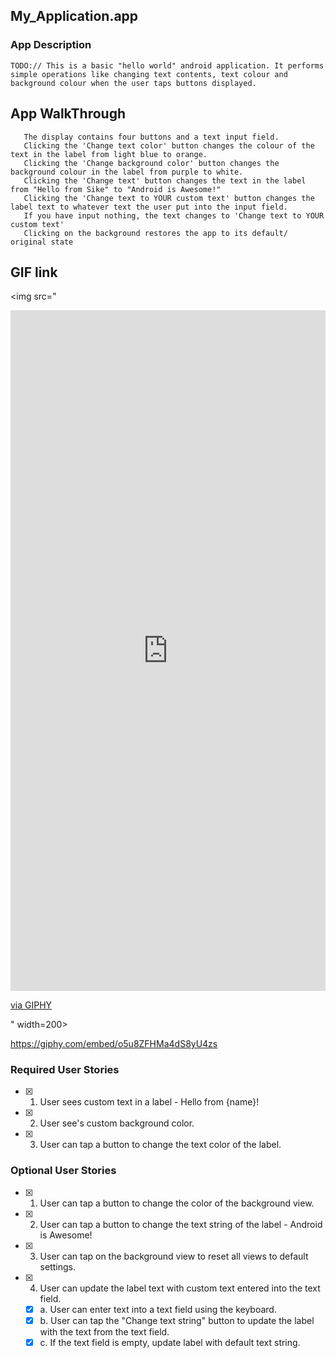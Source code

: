 ## My_Application.app

### App Description
`TODO:// This is a basic "hello world" android application.
    It performs simple operations like changing text contents, text colour and background colour
    when the user taps buttons displayed.`

## App WalkThrough
       The display contains four buttons and a text input field. 
       Clicking the 'Change text color' button changes the colour of the text in the label from light blue to orange.
       Clicking the 'Change background color' button changes the  background colour in the label from purple to white.
       Clicking the 'Change text' button changes the text in the label from "Hello from Sike" to "Android is Awesome!"
       Clicking the 'Change text to YOUR custom text' button changes the label text to whatever text the user put into the input field.
       If you have input nothing, the text changes to 'Change text to YOUR custom text'
       Clicking on the background restores the app to its default/ original state

## GIF link
<img src="<div style="width:100%;height:0;padding-bottom:216%;position:relative;">
<iframe src="https://giphy.com/embed/o5u8ZFHMa4dS8yU4zs" width="100%" height="100%" style="position:absolute"
frameBorder="0" class="giphy-embed" allowFullScreen></iframe></div>
<p><a href="https://giphy.com/gifs/o5u8ZFHMa4dS8yU4zs">via GIPHY</a></p>" width=200><br>

https://giphy.com/embed/o5u8ZFHMa4dS8yU4zs

### Required User Stories
- [X] 1. User sees custom text in a label - Hello from {name}!
- [X] 2. User see's custom background color.
- [X] 3. User can tap a button to change the text color of the label.

### Optional User Stories
- [X] 1. User can tap a button to change the color of the background view.
- [X] 2. User can tap a button to change the text string of the label - Android is Awesome!
- [X] 3. User can tap on the background view to reset all views to default settings.
- [X] 4. User can update the label text with custom text entered into the text field.
   - [X] a. User can enter text into a text field using the keyboard.
   - [X] b. User can tap the "Change text string" button to update the label with the text from the text field.
   - [X] c. If the text field is empty, update label with default text string.

